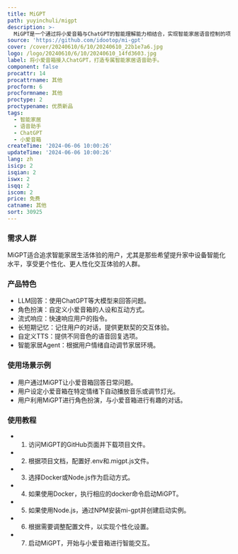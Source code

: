 ```yaml
---
title: MiGPT
path: yuyinchuli/migpt
description: >-
  MiGPT是一个通过将小爱音箱与ChatGPT的智能理解能力相结合，实现智能家居语音控制的项目。它不仅支持设备自动化，还能够通过角色扮演、流式响应、长短期记忆等技术，让智能家居设备更智能、更贴心地响应用户的指令。MiGPT支持Docker和Node.js两种启动方式，用户可以根据自己的需求进行选择。
source: 'https://github.com/idootop/mi-gpt'
cover: /cover/20240610/6/10/20240610_22b1e7a6.jpg
logo: /logo/20240610/6/10/20240610_14fd3603.jpg
label: 将小爱音箱接入ChatGPT，打造专属智能家居语音助手。
component: false
procattr: 14
procattrname: 其他
procform: 6
procformname: 其他
proctype: 2
proctypename: 优质新品
tags:
  - 智能家居
  - 语音助手
  - ChatGPT
  - 小爱音箱
createTime: '2024-06-06 10:00:26'
updateTime: '2024-06-06 10:00:26'
lang: zh
isicp: 2
isqian: 2
iswx: 2
isqq: 2
iscom: 2
price: 免费
catname: 其他
sort: 30925
---
```




### 需求人群
MiGPT适合追求智能家居生活体验的用户，尤其是那些希望提升家中设备智能化水平，享受更个性化、更人性化交互体验的人群。

### 产品特色
* LLM回答：使用ChatGPT等大模型来回答问题。
* 角色扮演：自定义小爱音箱的人设和互动方式。
* 流式响应：快速响应用户的指令。
* 长短期记忆：记住用户的对话，提供更默契的交互体验。
* 自定义TTS：提供不同音色的语音回复选项。
* 智能家居Agent：根据用户情绪自动调节家居环境。

### 使用场景示例
* 用户通过MiGPT让小爱音箱回答日常问题。
* 用户设定小爱音箱在特定情绪下自动播放音乐或调节灯光。
* 用户利用MiGPT进行角色扮演，与小爱音箱进行有趣的对话。

### 使用教程
* 1. 访问MiGPT的GitHub页面并下载项目文件。
* 2. 根据项目文档，配置好.env和.migpt.js文件。
* 3. 选择Docker或Node.js作为启动方式。
* 4. 如果使用Docker，执行相应的docker命令启动MiGPT。
* 5. 如果使用Node.js，通过NPM安装mi-gpt并创建启动实例。
* 6. 根据需要调整配置文件，以实现个性化设置。
* 7. 启动MiGPT，开始与小爱音箱进行智能交互。

  

